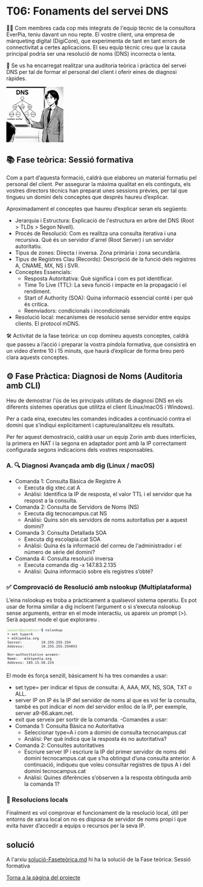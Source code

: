 # T06: Fonaments del servei DNS
🧑‍🏫 Com membres cada cop més integrats de l'equip tècnic de la consultora EverPia, teniu davant un nou repte. El vostre client, una empresa de màrqueting digital (DigiCore), que experimenta de tant en tant errors de connectivitat a certes aplicacions. El seu equip tècnic creu que la causa principal podria ser una resolució de noms (DNS) incorrecta o lenta.

🎯 Se us ha encarregat realitzar una auditoria teòrica i pràctica del servei DNS per tal de formar el personal del client i oferir eines de diagnosi ràpides.

![La portada de la tasca](img/portadatasca.png)

## 📚 Fase teòrica: Sessió formativa
Com a part d’aquesta formació, caldrà que elaboreu un material formatiu pel personal del client. Per assegurar la màxima qualitat en els continguts, els vostres directors tècnics han preparat unes sessions prèvies, per tal que tingueu un domini dels conceptes que després haureu d’explicar.

Aproximadament el conceptes que haureu d’explicar seran els següents:

- Jerarquia i Estructura: Explicació de l'estructura en arbre del DNS (Root > TLDs > Segon Nivell).
- Procés de Resolució: Com es realitza una consulta iterativa i una recursiva. Què és un servidor d'arrel (Root Server) i un servidor autoritatiu.
- Tipus de zones: Directa i inversa. Zona primària i zona secundària.
- Tipus de Registres Clau (Records): Descripció de la funció dels registres A, CNAME, MX, NS i SVR.
- Conceptes Essencials:
  - Resposta Autoritativa: Què significa i com es pot identificar.
  - Time To Live (TTL): La seva funció i impacte en la propagació i el rendiment.
  - Start of Authority (SOA): Quina informació essencial conté i per què és crítica.
  - Reenviadors: condicionals i incondicionals
- Resolució local: mecanismes de resolució sense servidor entre equips clients. El protocol mDNS.

🛠️  Activitat de la fase teòrica: un cop domineu aquests conceptes, caldrà que passeu a l’acció i preparar la vostra píndola formativa, que consistirà en un vídeo d’entre 10 i 15 minuts, que haurà d’explicar de forma breu però clara aquests conceptes.

## ⚙️ Fase Pràctica: Diagnosi de Noms (Auditoria amb CLI)

Heu de demostrar l'ús de les principals utilitats de diagnosi DNS en els diferents sistemes operatius que utilitza el client (Linux/macOS i Windows).

Per a cada eina, executeu les comandes indicades a continuació contra el domini que s’indiqui explícitament i captureu/analitzeu els resultats.

Per fer aquest demostració, caldrà usar un equip Zorin amb dues interfícies, la primera en NAT i la segona en adaptador pont amb la IP correctament configurada segons indicacions dels vostres responsables.

### A. 🔍 Diagnosi Avançada amb dig (Linux / macOS)

- Comanda 1: Consulta Bàsica de Registre A
  - Executa dig xtec.cat A
  - Anàlisi: Identifica la IP de resposta, el valor TTL i el servidor que ha respost a la consulta.
- Comanda 2: Consulta de Servidors de Noms (NS)
  - Executa dig tecnocampus.cat NS
  - Anàlisi: Quins són els servidors de noms autoritatius per a aquest domini?
- Comanda 3: Consulta Detallada SOA
  - Executa dig escolapia.cat SOA
  - Anàlisi: Quina és la informació del correu de l'administrador i el número de sèrie del domini?
- Comanda 4: Consulta resolució inversa
  - Executa comanda dig -x 147.83.2.135
  - Anàlisi: Quina informació sobre els registres s’obté?

### ✅ Comprovació de Resolució amb nslookup (Multiplataforma)

L’eina nslookup es troba a pràcticament a qualsevol sistema operatiu. Es pot usar de forma similar a dig incloent l’argument o si s’executa nslookup sense arguments, entrar en el mode interactiu, us apareix un prompt (>). Serà aquest mode el que explorareu . 

![La portada 2 de la tasca](img/portada2tasca.png)
   
El mode és força senzill, bàsicament hi ha tres comandes a usar:
- set type= per indicar el tipus de consulta: A, AAA, MX, NS, SOA, TXT o ALL.
- server IP on IP és la IP del servidor de noms al que es vol fer la consulta, també es pot indicar el nom del servidor enlloc de la IP, per exemple, server a9-66.akam.net.
- exit que serveix per sortir de la comanda.
-Comandes a usar:
- Comanda 1: Consulta Bàsica no Autoritativa
  - Seleccionar type=A i com a domini de consulta tecnocampus.cat
  - Anàlisi: Per què indica que la resposta és no autoritativa?
- Comanda 2: Consultes autoritatives
  - Escriure server IP i escriure la IP del primer servidor de noms del domini tecnocampus.cat que s’ha obtingut d’una consulta anterior. A continuació, indiqueu que voleu consultar registres de tipus A i del domini tecnocampus.cat
  - Anàlisi: Quines diferències s’observen a la resposta obtinguda amb la comanda 1?


### 🧠 Resolucions locals
Finalment es vol comprovar el funcionament de la resolució local, útil per entorns de xarxa local on no es disposa de servidor de noms propi i que evita haver d’accedir a equips o recursos per la seva IP.

## solució

A l'arxiu [solució-Faseteòrica.md](solució-Faseteòrica.md)  hi ha la solució de la Fase teòrica: Sessió formativa


[Torna a la pàgina del projecte](../README.md)
